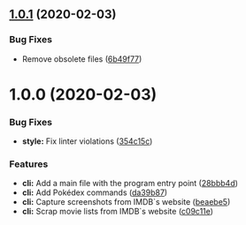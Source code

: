 ## [1.0.1](https://github.com/roalcantara/typescript-cli-boilerplate/compare/v1.0.0...v1.0.1) (2020-02-03)

### Bug Fixes

- Remove obsolete files ([6b49f77](https://github.com/roalcantara/typescript-cli-boilerplate/commit/6b49f77654a2ca5d0a1988e8eb8734d10f0ade27))

# 1.0.0 (2020-02-03)

### Bug Fixes

- **style:** Fix linter violations ([354c15c](https://github.com/roalcantara/typescript-cli-boilerplate/commit/354c15c03319fcca79ed54422efcf6320118ea8b))

### Features

- **cli:** Add a main file with the program entry point ([28bbb4d](https://github.com/roalcantara/typescript-cli-boilerplate/commit/28bbb4d053ce661f0b2be88328cc4e811c3daec7))
- **cli:** Add Pokédex commands ([da39b87](https://github.com/roalcantara/typescript-cli-boilerplate/commit/da39b87fc0b6c987696121d31f02c2c0a4e7d8b6))
- **cli:** Capture screenshots from IMDB`s website ([beaebe5](https://github.com/roalcantara/typescript-cli-boilerplate/commit/beaebe55618d87f66cfaeb5c4ef27cd40b17ca44))
- **cli:** Scrap movie lists from IMDB`s website ([c09c11e](https://github.com/roalcantara/typescript-cli-boilerplate/commit/c09c11ee6f33f8a6a8f8c8248f46e9554a888cf9))
